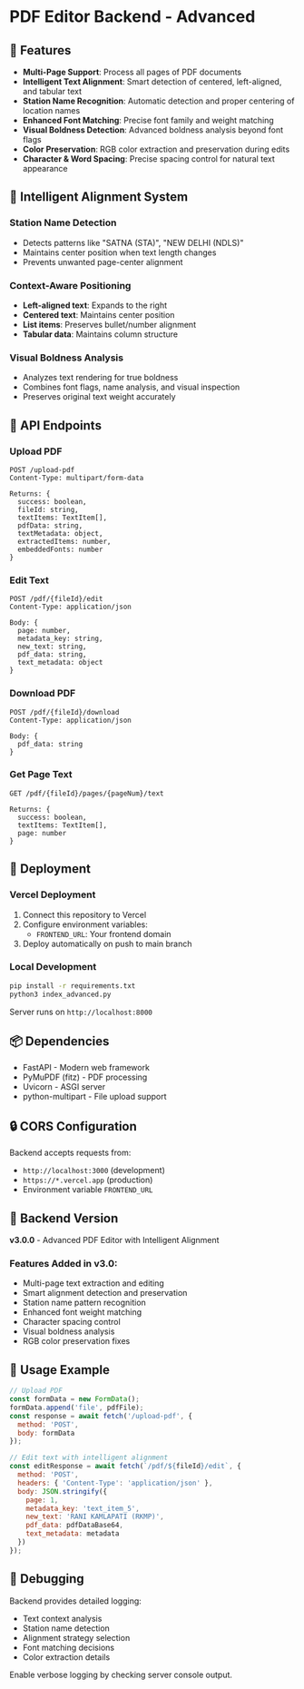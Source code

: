 # PDF Editor Backend - Advanced

## 🚀 Features

- **Multi-Page Support**: Process all pages of PDF documents
- **Intelligent Text Alignment**: Smart detection of centered, left-aligned, and tabular text
- **Station Name Recognition**: Automatic detection and proper centering of location names
- **Enhanced Font Matching**: Precise font family and weight matching
- **Visual Boldness Detection**: Advanced boldness analysis beyond font flags
- **Color Preservation**: RGB color extraction and preservation during edits
- **Character & Word Spacing**: Precise spacing control for natural text appearance

## 🎯 Intelligent Alignment System

### Station Name Detection
- Detects patterns like "SATNA (STA)", "NEW DELHI (NDLS)"
- Maintains center position when text length changes
- Prevents unwanted page-center alignment

### Context-Aware Positioning
- **Left-aligned text**: Expands to the right
- **Centered text**: Maintains center position
- **List items**: Preserves bullet/number alignment
- **Tabular data**: Maintains column structure

### Visual Boldness Analysis
- Analyzes text rendering for true boldness
- Combines font flags, name analysis, and visual inspection
- Preserves original text weight accurately

## 🔧 API Endpoints

### Upload PDF
```
POST /upload-pdf
Content-Type: multipart/form-data

Returns: {
  success: boolean,
  fileId: string,
  textItems: TextItem[],
  pdfData: string,
  textMetadata: object,
  extractedItems: number,
  embeddedFonts: number
}
```

### Edit Text
```
POST /pdf/{fileId}/edit
Content-Type: application/json

Body: {
  page: number,
  metadata_key: string,
  new_text: string,
  pdf_data: string,
  text_metadata: object
}
```

### Download PDF
```
POST /pdf/{fileId}/download
Content-Type: application/json

Body: {
  pdf_data: string
}
```

### Get Page Text
```
GET /pdf/{fileId}/pages/{pageNum}/text

Returns: {
  success: boolean,
  textItems: TextItem[],
  page: number
}
```

## 🚀 Deployment

### Vercel Deployment
1. Connect this repository to Vercel
2. Configure environment variables:
   - `FRONTEND_URL`: Your frontend domain
3. Deploy automatically on push to main branch

### Local Development
```bash
pip install -r requirements.txt
python3 index_advanced.py
```

Server runs on `http://localhost:8000`

## 📦 Dependencies

- FastAPI - Modern web framework
- PyMuPDF (fitz) - PDF processing
- Uvicorn - ASGI server
- python-multipart - File upload support

## 🔒 CORS Configuration

Backend accepts requests from:
- `http://localhost:3000` (development)
- `https://*.vercel.app` (production)
- Environment variable `FRONTEND_URL`

## 🎨 Backend Version
**v3.0.0** - Advanced PDF Editor with Intelligent Alignment

### Features Added in v3.0:
- Multi-page text extraction and editing
- Smart alignment detection and preservation
- Station name pattern recognition
- Enhanced font weight matching
- Character spacing control
- Visual boldness analysis
- RGB color preservation fixes

## 📝 Usage Example

```javascript
// Upload PDF
const formData = new FormData();
formData.append('file', pdfFile);
const response = await fetch('/upload-pdf', {
  method: 'POST',
  body: formData
});

// Edit text with intelligent alignment
const editResponse = await fetch(`/pdf/${fileId}/edit`, {
  method: 'POST',
  headers: { 'Content-Type': 'application/json' },
  body: JSON.stringify({
    page: 1,
    metadata_key: 'text_item_5',
    new_text: 'RANI KAMLAPATI (RKMP)',
    pdf_data: pdfDataBase64,
    text_metadata: metadata
  })
});
```

## 🐛 Debugging

Backend provides detailed logging:
- Text context analysis
- Station name detection
- Alignment strategy selection
- Font matching decisions
- Color extraction details

Enable verbose logging by checking server console output.
